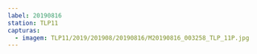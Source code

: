 ```yaml
---
label: 20190816
station: TLP11
capturas:
  - imagem: TLP11/2019/201908/20190816/M20190816_003258_TLP_11P.jpg
---
```

